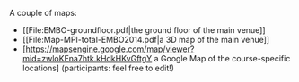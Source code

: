 A couple of maps:

* [[File:EMBO-groundfloor.pdf|the ground floor of the main venue]]
* [[File:Map-MPI-total-EMBO2014.pdf|a 3D map of the main venue]]
* [https://mapsengine.google.com/map/viewer?mid=zwloKEna7htk.kHdkHKvGftgY a Google Map of the course-specific locations] (participants: feel free to edit!)

